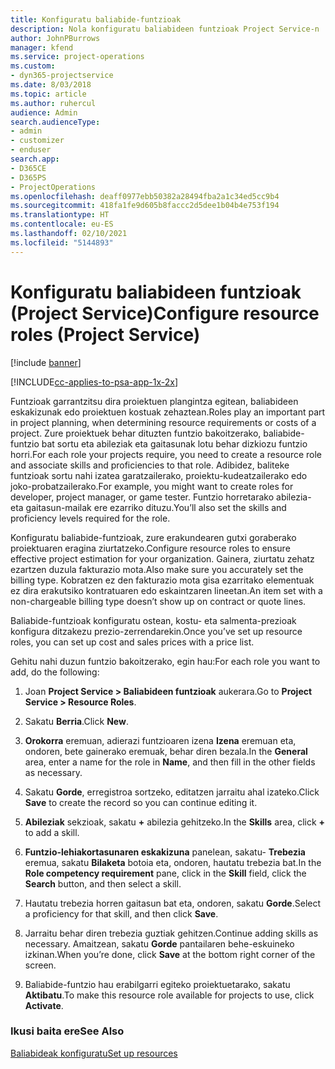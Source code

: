 ```yaml
---
title: Konfiguratu baliabide-funtzioak
description: Nola konfiguratu baliabideen funtzioak Project Service-n
author: JohnPBurrows
manager: kfend
ms.service: project-operations
ms.custom:
- dyn365-projectservice
ms.date: 8/03/2018
ms.topic: article
ms.author: ruhercul
audience: Admin
search.audienceType:
- admin
- customizer
- enduser
search.app:
- D365CE
- D365PS
- ProjectOperations
ms.openlocfilehash: deaff0977ebb50382a28494fba2a1c34ed5cc9b4
ms.sourcegitcommit: 418fa1fe9d605b8faccc2d5dee1b04b4e753f194
ms.translationtype: HT
ms.contentlocale: eu-ES
ms.lasthandoff: 02/10/2021
ms.locfileid: "5144893"
---
```

# <a name="configure-resource-roles-project-service"></a><span data-ttu-id="653e4-103">Konfiguratu baliabideen funtzioak (Project Service)</span><span class="sxs-lookup"><span data-stu-id="653e4-103">Configure resource roles (Project Service)</span></span>

[!include [banner](../includes/psa-now-project-operations.md)]

[!INCLUDE[cc-applies-to-psa-app-1x-2x](../includes/cc-applies-to-psa-app-1x-2x.md)]

<span data-ttu-id="653e4-104">Funtzioak garrantzitsu dira proiektuen plangintza egitean, baliabideen eskakizunak edo proiektuen kostuak zehaztean.</span><span class="sxs-lookup"><span data-stu-id="653e4-104">Roles play an important part in project planning, when determining resource requirements or costs of a project.</span></span> <span data-ttu-id="653e4-105">Zure proiektuek behar dituzten funtzio bakoitzerako, baliabide-funtzio bat sortu eta abileziak eta gaitasunak lotu behar dizkiozu funtzio horri.</span><span class="sxs-lookup"><span data-stu-id="653e4-105">For each role your projects require, you need to create a resource role and associate skills and proficiencies to that role.</span></span> <span data-ttu-id="653e4-106">Adibidez, baliteke funtzioak sortu nahi izatea garatzailerako, proiektu-kudeatzailerako edo joko-probatzailerako.</span><span class="sxs-lookup"><span data-stu-id="653e4-106">For example, you might want to create roles for developer, project manager, or game tester.</span></span> <span data-ttu-id="653e4-107">Funtzio horretarako abilezia- eta gaitasun-mailak ere ezarriko dituzu.</span><span class="sxs-lookup"><span data-stu-id="653e4-107">You’ll also set the skills and proficiency levels required for the role.</span></span>  
  
 <span data-ttu-id="653e4-108">Konfiguratu baliabide-funtzioak, zure erakundearen gutxi goraberako proiektuaren eragina ziurtatzeko.</span><span class="sxs-lookup"><span data-stu-id="653e4-108">Configure resource roles to ensure effective project estimation for your organization.</span></span>  <span data-ttu-id="653e4-109">Gainera, ziurtatu zehatz ezartzen duzula fakturazio mota.</span><span class="sxs-lookup"><span data-stu-id="653e4-109">Also make sure you accurately set the billing type.</span></span> <span data-ttu-id="653e4-110">Kobratzen ez den fakturazio mota gisa ezarritako elementuak ez dira erakutsiko kontratuaren edo eskaintzaren lineetan.</span><span class="sxs-lookup"><span data-stu-id="653e4-110">An item set with a non-chargeable billing type doesn’t show up on contract or quote lines.</span></span>  
  
 <span data-ttu-id="653e4-111">Baliabide-funtzioak konfiguratu ostean, kostu- eta salmenta-prezioak konfigura ditzakezu prezio-zerrendarekin.</span><span class="sxs-lookup"><span data-stu-id="653e4-111">Once you’ve set up resource roles, you can set up cost and sales prices with a price list.</span></span>  
  
 <span data-ttu-id="653e4-112">Gehitu nahi duzun funtzio bakoitzerako, egin hau:</span><span class="sxs-lookup"><span data-stu-id="653e4-112">For each role you want to add, do the following:</span></span>  
  
1.  <span data-ttu-id="653e4-113">Joan **Project Service > Baliabideen funtzioak** aukerara.</span><span class="sxs-lookup"><span data-stu-id="653e4-113">Go to **Project Service > Resource Roles**.</span></span>  
  
2.  <span data-ttu-id="653e4-114">Sakatu **Berria**.</span><span class="sxs-lookup"><span data-stu-id="653e4-114">Click **New**.</span></span>  
  
3.  <span data-ttu-id="653e4-115">**Orokorra** eremuan, adierazi funtzioaren izena **Izena** eremuan eta, ondoren, bete gainerako eremuak, behar diren bezala.</span><span class="sxs-lookup"><span data-stu-id="653e4-115">In the **General** area, enter a name for the role in **Name**, and then fill in the other fields as necessary.</span></span>  
  
4.  <span data-ttu-id="653e4-116">Sakatu **Gorde**, erregistroa sortzeko, editatzen jarraitu ahal izateko.</span><span class="sxs-lookup"><span data-stu-id="653e4-116">Click **Save** to create the record so you can continue editing it.</span></span>  
  
5.  <span data-ttu-id="653e4-117">**Abileziak** sekzioak, sakatu **+** abilezia gehitzeko.</span><span class="sxs-lookup"><span data-stu-id="653e4-117">In the **Skills** area, click **+** to add a skill.</span></span>  
  
6.  <span data-ttu-id="653e4-118">**Funtzio-lehiakortasunaren eskakizuna** panelean, sakatu- **Trebezia** eremua, sakatu  **Bilaketa** botoia eta, ondoren, hautatu trebezia bat.</span><span class="sxs-lookup"><span data-stu-id="653e4-118">In the **Role competency requirement** pane, click in the **Skill** field, click the **Search** button, and then select a skill.</span></span>  
  
7.  <span data-ttu-id="653e4-119">Hautatu trebezia horren gaitasun bat eta, ondoren, sakatu **Gorde**.</span><span class="sxs-lookup"><span data-stu-id="653e4-119">Select a proficiency for that skill, and then click **Save**.</span></span>  
  
8.  <span data-ttu-id="653e4-120">Jarraitu behar diren trebezia guztiak gehitzen.</span><span class="sxs-lookup"><span data-stu-id="653e4-120">Continue adding skills as necessary.</span></span> <span data-ttu-id="653e4-121">Amaitzean, sakatu **Gorde** pantailaren behe-eskuineko izkinan.</span><span class="sxs-lookup"><span data-stu-id="653e4-121">When you’re done, click **Save** at the bottom right corner of the screen.</span></span>  
  
9. <span data-ttu-id="653e4-122">Baliabide-funtzio hau erabilgarri egiteko proiektuetarako, sakatu **Aktibatu**.</span><span class="sxs-lookup"><span data-stu-id="653e4-122">To make this resource role available for projects to use, click **Activate**.</span></span>  
  
### <a name="see-also"></a><span data-ttu-id="653e4-123">Ikusi baita ere</span><span class="sxs-lookup"><span data-stu-id="653e4-123">See Also</span></span>  
 [<span data-ttu-id="653e4-124">Baliabideak konfiguratu</span><span class="sxs-lookup"><span data-stu-id="653e4-124">Set up resources</span></span>](../psa/set-up-resources.md)
